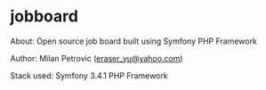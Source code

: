 jobboard
========

About:
Open source job board built using Symfony PHP Framework

Author:
Milan Petrovic (eraser_yu@yahoo.com)

Stack used:
Symfony 3.4.1 PHP Framework

